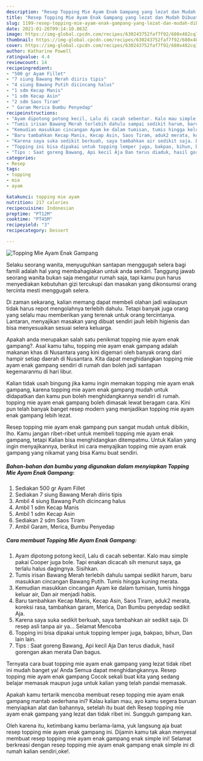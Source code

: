 ```yaml
---
description: "Resep Topping Mie Ayam Enak Gampang yang lezat dan Mudah Dibuat"
title: "Resep Topping Mie Ayam Enak Gampang yang lezat dan Mudah Dibuat"
slug: 1199-resep-topping-mie-ayam-enak-gampang-yang-lezat-dan-mudah-dibuat
date: 2021-01-26T09:14:10.863Z
image: https://img-global.cpcdn.com/recipes/630243752faf7f92/680x482cq70/topping-mie-ayam-enak-gampang-foto-resep-utama.jpg
thumbnail: https://img-global.cpcdn.com/recipes/630243752faf7f92/680x482cq70/topping-mie-ayam-enak-gampang-foto-resep-utama.jpg
cover: https://img-global.cpcdn.com/recipes/630243752faf7f92/680x482cq70/topping-mie-ayam-enak-gampang-foto-resep-utama.jpg
author: Katharine Powell
ratingvalue: 4.4
reviewcount: 14
recipeingredient:
- "500 gr Ayam Fillet"
- "7 siung Bawang Merah diiris tipis"
- "4 siung Bawang Putih dicincang halus"
- "1 sdm Kecap Manis"
- "1 sdm Kecap Asin"
- "2 sdm Saos Tiram"
- " Garam Merica Bumbu Penyedap"
recipeinstructions:
- "Ayam dipotong potong kecil, Lalu di cacah sebentar. Kalo mau simple pakai Cooper juga bole. Tapi enakan dicacah sih menurut saya, ga terlalu halus dagingnya. Sisihkan."
- "Tumis irisan Bawang Merah terlebih dahulu sampai sedikit harum, baru masukkan cincangan Bawang Putih. Tumis hingga kuning merata."
- "Kemudian masukkan cincangan Ayam ke dalam tumisan, tumis hingga keluar air, Dan air menjadi habis."
- "Baru tambahkan Kecap Manis, Kecap Asin, Saos Tiram, aduk2 merata, koreksi rasa, tambahkan garam, Merica, Dan Bumbu penyedap sedikit Aja."
- "Karena saya suka sedikit berkuah, saya tambahkan air sedikit saja. Di resep asli tanpa air ya... Selamat Mencoba"
- "Topping ini bisa dipakai untuk topping lemper juga, bakpao, bihun, Dan lain lain."
- "Tips : Saat goreng Bawang, Api kecil Aja Dan terus diaduk, hasil gorengan akan merata Dan bagus."
categories:
- Resep
tags:
- topping
- mie
- ayam

katakunci: topping mie ayam 
nutrition: 217 calories
recipecuisine: Indonesian
preptime: "PT12M"
cooktime: "PT45M"
recipeyield: "3"
recipecategory: Dessert

---
```



![Topping Mie Ayam Enak Gampang](https://img-global.cpcdn.com/recipes/630243752faf7f92/680x482cq70/topping-mie-ayam-enak-gampang-foto-resep-utama.jpg)

Selaku seorang wanita, menyuguhkan santapan menggugah selera bagi famili adalah hal yang membahagiakan untuk anda sendiri. Tanggung jawab seorang  wanita bukan saja mengatur rumah saja, tapi kamu pun harus menyediakan kebutuhan gizi tercukupi dan masakan yang dikonsumsi orang tercinta mesti menggugah selera.

Di zaman  sekarang, kalian memang dapat membeli olahan jadi walaupun tidak harus repot mengolahnya terlebih dahulu. Tetapi banyak juga orang yang selalu mau memberikan yang terenak untuk orang tercintanya. Lantaran, menyajikan masakan yang dibuat sendiri jauh lebih higienis dan bisa menyesuaikan sesuai selera keluarga. 



Apakah anda merupakan salah satu penikmat topping mie ayam enak gampang?. Asal kamu tahu, topping mie ayam enak gampang adalah makanan khas di Nusantara yang kini digemari oleh banyak orang dari hampir setiap daerah di Nusantara. Kita dapat menghidangkan topping mie ayam enak gampang sendiri di rumah dan boleh jadi santapan kegemaranmu di hari libur.

Kalian tidak usah bingung jika kamu ingin memakan topping mie ayam enak gampang, karena topping mie ayam enak gampang mudah untuk didapatkan dan kamu pun boleh menghidangkannya sendiri di rumah. topping mie ayam enak gampang boleh dimasak lewat beragam cara. Kini pun telah banyak banget resep modern yang menjadikan topping mie ayam enak gampang lebih lezat.

Resep topping mie ayam enak gampang pun sangat mudah untuk dibikin, lho. Kamu jangan ribet-ribet untuk membeli topping mie ayam enak gampang, tetapi Kalian bisa menghidangkan ditempatmu. Untuk Kalian yang ingin menyajikannya, berikut ini cara menyajikan topping mie ayam enak gampang yang nikamat yang bisa Kamu buat sendiri.

<!--inarticleads1-->

##### Bahan-bahan dan bumbu yang digunakan dalam menyiapkan Topping Mie Ayam Enak Gampang:

1. Sediakan 500 gr Ayam Fillet
1. Sediakan 7 siung Bawang Merah diiris tipis
1. Ambil 4 siung Bawang Putih dicincang halus
1. Ambil 1 sdm Kecap Manis
1. Ambil 1 sdm Kecap Asin
1. Sediakan 2 sdm Saos Tiram
1. Ambil  Garam, Merica, Bumbu Penyedap




<!--inarticleads2-->

##### Cara membuat Topping Mie Ayam Enak Gampang:

1. Ayam dipotong potong kecil, Lalu di cacah sebentar. Kalo mau simple pakai Cooper juga bole. Tapi enakan dicacah sih menurut saya, ga terlalu halus dagingnya. Sisihkan.
1. Tumis irisan Bawang Merah terlebih dahulu sampai sedikit harum, baru masukkan cincangan Bawang Putih. Tumis hingga kuning merata.
1. Kemudian masukkan cincangan Ayam ke dalam tumisan, tumis hingga keluar air, Dan air menjadi habis.
1. Baru tambahkan Kecap Manis, Kecap Asin, Saos Tiram, aduk2 merata, koreksi rasa, tambahkan garam, Merica, Dan Bumbu penyedap sedikit Aja.
1. Karena saya suka sedikit berkuah, saya tambahkan air sedikit saja. Di resep asli tanpa air ya... Selamat Mencoba
1. Topping ini bisa dipakai untuk topping lemper juga, bakpao, bihun, Dan lain lain.
1. Tips : Saat goreng Bawang, Api kecil Aja Dan terus diaduk, hasil gorengan akan merata Dan bagus.




Ternyata cara buat topping mie ayam enak gampang yang lezat tidak ribet ini mudah banget ya! Anda Semua dapat menghidangkannya. Resep topping mie ayam enak gampang Cocok sekali buat kita yang sedang belajar memasak maupun juga untuk kalian yang telah pandai memasak.

Apakah kamu tertarik mencoba membuat resep topping mie ayam enak gampang mantab sederhana ini? Kalau kalian mau, ayo kamu segera buruan menyiapkan alat dan bahannya, setelah itu buat deh Resep topping mie ayam enak gampang yang lezat dan tidak ribet ini. Sungguh gampang kan. 

Oleh karena itu, ketimbang kamu berlama-lama, yuk langsung aja buat resep topping mie ayam enak gampang ini. Dijamin kamu tak akan menyesal membuat resep topping mie ayam enak gampang enak simple ini! Selamat berkreasi dengan resep topping mie ayam enak gampang enak simple ini di rumah kalian sendiri,oke!.

